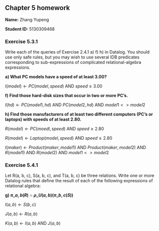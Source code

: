 ## Chapter 5 homework

**Name:** Zhang Yupeng

**Student ID:** 5130309468### Exercise 5.3.1
 Write each of the queries of Exercise 2.4.1 a) f) h) in Datalog. You should use only safe rules, but you may wish to use several IDB predicates corresponding to sub-expressions of complicated relational-algebra expressions.
**a)	What PC models have a speed of at least 3.00?**

$I(model) \leftarrow PC(model,speed)$ AND $speed \geq 3.00$
**f)	Find those hard-disk sizes that occur in two or more PC’s.**

$I(hd) \leftarrow PC(model1,hd)$ AND $PC(model2,hd)$ AND $model1 <> model2$
**h)	Find those manufacturers of at least two different computers (PC’s or laptops) with speeds of at least 2.80.**

$R(model) \leftarrow PC(moedl,speed)$ AND $speed \geq 2.80$

$R(model) \leftarrow Laptop(model,speed)$ AND $speed \geq 2.80$

$I(maker) \leftarrow Product(maker, model1)$ AND $Product(maker, model2)$ AND $R(model1)$ AND $R(model2)$ AND $model1 < > model2$
### Exercise 5.4.1
 Let R(a, b, c), S(a, b, c), and T(a, b, c) be three relations. Write one or more Datalog rules that define the result of each of the following expressions of relational algebra:
**g) $\pi\_{a,b}(R) \cap \rho\_{U(a,b)}(\pi\_{b,c}(S))$**

$I(a,b) \leftarrow S(b,c)$

$J(a,b) \leftarrow R(a,b)$

$K(a,b) \leftarrow I(a,b)$ AND $J(a,b)$
 